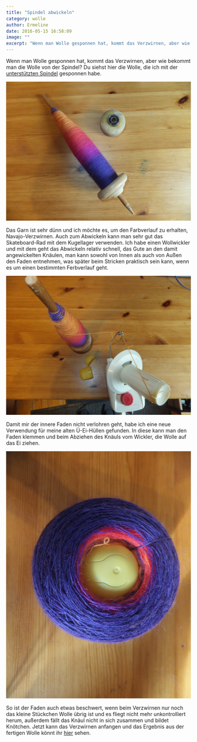 ```yaml
---
title: "Spindel abwickeln"
category: wolle
author: Ermeline
date: 2016-05-15 16:58:09
image: ""
excerpt: "Wenn man Wolle gesponnen hat, kommt das Verzwirnen, aber wie bekommt man die Wolle von der Spindel?"
---
```


Wenn man Wolle gesponnen hat, kommt das Verzwirnen, aber wie bekommt man die Wolle von der Spindel? Du siehst hier die Wolle, die ich mit der [unterstützten Spindel](/2015/05/unterstutzte-spindel/) gesponnen habe. 

![Spindel mit Wolle](DSCF2867.JPG)

Das Garn ist sehr dünn und ich möchte es, um den Farbverlauf zu erhalten, Navajo-Verzwirnen. Auch zum Abwickeln kann man sehr gut das Skateboard-Rad mit dem Kugellager verwenden. Ich habe einen Wollwickler und mit dem geht das Abwickeln relativ schnell, das Gute an den damit angewickelten Knäulen, man kann sowohl von Innen als auch von Außen den Faden entnehmen, was später beim Stricken praktisch sein kann, wenn es um einen bestimmten Ferbverlauf geht.

![Wollwickler](DSCF2868.JPG)

Damit mir der innere Faden nicht verlohren geht, habe ich eine neue Verwendung für meine alten Ü-Ei-Hüllen gefunden. In diese kann man den Faden klemmen und beim Abziehen des Knäuls vom Wickler, die Wolle auf das Ei ziehen. 

![Wolle mit Ü-Ei](DSCF2869.JPG)

So ist der Faden auch etwas beschwert, wenn beim Verzwirnen nur noch das kleine Stückchen Wolle übrig ist und es fliegt nicht mehr unkontrolliert herum, außerdem fällt das Knäul nicht in sich zusammen und bildet Knötchen. Jetzt kann das Verzwirnen anfangen und das Ergebnis aus der fertigen Wolle könnt ihr [hier](/2015/07/gut-betucht/) sehen.

